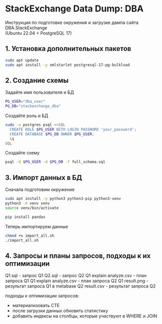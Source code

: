 # StackExchange Data Dump: DBA

Инструкция по подготовке окружения и загрузке дампа сайта DBA.StackExchange  
(Ubuntu 22.04 + PostgreSQL 17)
## 1. Установка дополнительных пакетов

```bash
sudo apt update
sudo apt install -y xmlstarlet postgresql-17-pg-bulkload
```

## 2. Создание схемы
Задайте имя пользователя и БД
```bash
PG_USER="dba_user"
PG_DB="stackexchange_dba"
```
Создайте роль и БД
```bash
sudo -u postgres psql <<SQL
  CREATE ROLE $PG_USER WITH LOGIN PASSWORD 'your_password';
  CREATE DATABASE $PG_DB OWNER $PG_USER;
  \q
SQL
```
Создайте схему
```bash
psql -U $PG_USER -d $PG_DB -f full_schema.sql
```
## 3. Импорт данных в БД
Сначала подготовим окружение
```bash
sudo apt install -y python3 python3-pip python3-venv
python3 -m venv venv
source venv/bin/activate

pip install pandas
```
Теперь импортируем данные
```bash
chmod +x import_all.sh
./import_all.sh
```
## 4. Запросы и планы запросов, подходы к их оптимизации
Q1.sql - запрос Q1
Q2.sql - запрос Q2
Q1 explain analyze.csv - план запроса Q1
Q1 explain analyze.csv - план запроса Q2
Q1 result.png - результат запроса Q1 в metabase
Q2 result.csv - результат запроса Q2

подходы к оптимизации запросов: 
- материализовать CTE
- после загрузки данных обновить статистику
- добавить индексы на столбцы, которые участвуют в WHERE и JOIN